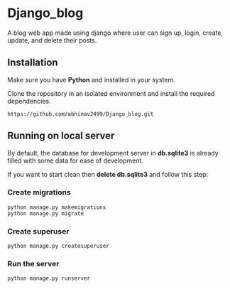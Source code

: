 # Django_blog
A blog web app made using django where user can sign up, login, create, update, and delete their posts.


## Installation
Make sure you have **Python** and installed in your system.

Clone the repository in an isolated environment and install the required dependencies.

    https://github.com/abhinav2499/Django_blog.git
    
    
 ## Running on local server
 By default, the database for development server in **db.sqlite3** is already filled with some data for ease of development.
 
 If you want to start clean then **delete db.sqlite3** and follow this step:
 
 ### Create migrations
 
    python manage.py makemigrations
    python manage.py migrate
    
### Create superuser

    python manage.py createsuperuser
    
### Run the server

    python manage.py runserver
